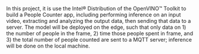 In this project, it is use the Intel® Distribution of the OpenVINO™ Toolkit to build a People Counter app, including performing inference on an input video, extracting and analyzing the output data, then sending that data to a server. The model will be deployed on the edge, such that only data on 1) the number of people in the frame, 2) time those people spent in frame, and 3) the total number of people counted are sent to a MQTT server; inference will be done on the local machine.
